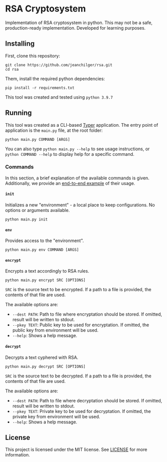 # RSA Cryptosystem

Implementation of RSA cryptosystem in python. This may not be a safe, production-ready implementation. Developed for learning purposes.

## Installing

First, clone this repository:

```
git clone https://github.com/jeanchilger/rsa.git
cd rsa
```

Them, install the required python dependencies:

```
pip install -r requirements.txt
```

This tool was created and tested using `python 3.9.7`

## Running

This tool was created as a CLI-based [Typer](https://typer.tiangolo.com/) application. The entry point of application is the `main.py` file, at the root folder: 

```
python main.py COMMAND [ARGS]
```

You can also type `python main.py --help` to see usage instructions, or `python COMMAND --help` to display help for a specific command.

### Commands

In this section, a brief explanation of the available commands is given. Additionally, we provide an [end-to-end example](/blob/master/usage-example.md) of their usage.

#### `init`

Initializes a new "environment" - a local place to keep configurations. No options or arguments available.

```
python main.py init
```

#### `env`

Provides access to the "environment".

```
python main.py env COMMAND [ARGS]
```

#### `encrypt`

Encrypts a text accordingly to RSA rules.

```
python main.py encrypt SRC [OPTIONS]
```

`SRC` is the source text to be encrypted. If a path to a file is provided, the contents of that file are used.

The available options are:

* `--dest PATH`: Path to file where encryptation should be stored. If omitted, result will be written to stdout.
* `--pkey TEXT`: Public key to be used for encryptation. If omitted, the public key from environment will be used.
* `--help`: Shows a help message.


#### `decrypt`

Decrypts a text cyphered with RSA.

```
python main.py decrypt SRC [OPTIONS]
```

`SRC` is the source text to be decrypted. If a path to a file is provided, the contents of that file are used.

The available options are:

* `--dest PATH`: Path to file where decryptation should be stored. If omitted, result will be written to stdout.
* `--pkey TEXT`: Private key to be used for decryptation. If omitted, the private key from environment will be used.
* `--help`: Shows a help message.

## License

This project is licensed under the MIT license. See [LICENSE](/blob/master/LICENSE) for more information.

